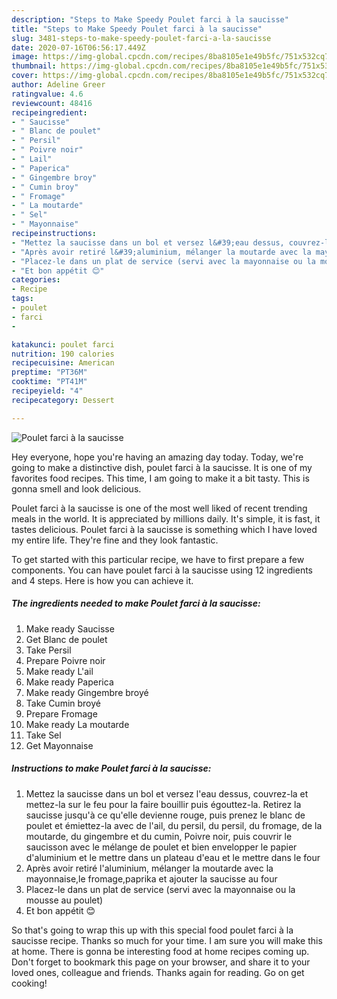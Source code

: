 ```yaml
---
description: "Steps to Make Speedy Poulet farci à la saucisse"
title: "Steps to Make Speedy Poulet farci à la saucisse"
slug: 3481-steps-to-make-speedy-poulet-farci-a-la-saucisse
date: 2020-07-16T06:56:17.449Z
image: https://img-global.cpcdn.com/recipes/8ba8105e1e49b5fc/751x532cq70/poulet-farci-a-la-saucisse-photo-principale-de-la-recette.jpg
thumbnail: https://img-global.cpcdn.com/recipes/8ba8105e1e49b5fc/751x532cq70/poulet-farci-a-la-saucisse-photo-principale-de-la-recette.jpg
cover: https://img-global.cpcdn.com/recipes/8ba8105e1e49b5fc/751x532cq70/poulet-farci-a-la-saucisse-photo-principale-de-la-recette.jpg
author: Adeline Greer
ratingvalue: 4.6
reviewcount: 48416
recipeingredient:
- " Saucisse"
- " Blanc de poulet"
- " Persil"
- " Poivre noir"
- " Lail"
- " Paperica"
- " Gingembre broy"
- " Cumin broy"
- " Fromage"
- " La moutarde"
- " Sel"
- " Mayonnaise"
recipeinstructions:
- "Mettez la saucisse dans un bol et versez l&#39;eau dessus, couvrez-la et mettez-la sur le feu pour la faire bouillir puis égouttez-la. Retirez la saucisse jusqu&#39;à ce qu&#39;elle devienne rouge, puis prenez le blanc de poulet et émiettez-la avec de l&#39;ail, du persil, du persil, du fromage, de la moutarde, du gingembre et du cumin, Poivre noir, puis couvrir le saucisson avec le mélange de poulet et bien envelopper le papier d&#39;aluminium et le mettre dans un plateau d&#39;eau et le mettre dans le four"
- "Après avoir retiré l&#39;aluminium, mélanger la moutarde avec la mayonnaise,le fromage,paprika et ajouter la saucisse au four"
- "Placez-le dans un plat de service (servi avec la mayonnaise ou la mousse au poulet)"
- "Et bon appétit 😊"
categories:
- Recipe
tags:
- poulet
- farci
- 

katakunci: poulet farci  
nutrition: 190 calories
recipecuisine: American
preptime: "PT36M"
cooktime: "PT41M"
recipeyield: "4"
recipecategory: Dessert

---
```



![Poulet farci à la saucisse](https://img-global.cpcdn.com/recipes/8ba8105e1e49b5fc/751x532cq70/poulet-farci-a-la-saucisse-photo-principale-de-la-recette.jpg)

Hey everyone, hope you're having an amazing day today. Today, we're going to make a distinctive dish, poulet farci à la saucisse. It is one of my favorites food recipes. This time, I am going to make it a bit tasty. This is gonna smell and look delicious.

Poulet farci à la saucisse is one of the most well liked of recent trending meals in the world. It is appreciated by millions daily. It's simple, it is fast, it tastes delicious. Poulet farci à la saucisse is something which I have loved my entire life. They're fine and they look fantastic.




To get started with this particular recipe, we have to first prepare a few components. You can have poulet farci à la saucisse using 12 ingredients and 4 steps. Here is how you can achieve it.

<!--inarticleads1-->

##### The ingredients needed to make Poulet farci à la saucisse:

1. Make ready  Saucisse
1. Get  Blanc de poulet
1. Take  Persil
1. Prepare  Poivre noir
1. Make ready  L&#39;ail
1. Make ready  Paperica
1. Make ready  Gingembre broyé
1. Take  Cumin broyé
1. Prepare  Fromage
1. Make ready  La moutarde
1. Take  Sel
1. Get  Mayonnaise




<!--inarticleads2-->

##### Instructions to make Poulet farci à la saucisse:

1. Mettez la saucisse dans un bol et versez l&#39;eau dessus, couvrez-la et mettez-la sur le feu pour la faire bouillir puis égouttez-la. Retirez la saucisse jusqu&#39;à ce qu&#39;elle devienne rouge, puis prenez le blanc de poulet et émiettez-la avec de l&#39;ail, du persil, du persil, du fromage, de la moutarde, du gingembre et du cumin, Poivre noir, puis couvrir le saucisson avec le mélange de poulet et bien envelopper le papier d&#39;aluminium et le mettre dans un plateau d&#39;eau et le mettre dans le four
1. Après avoir retiré l&#39;aluminium, mélanger la moutarde avec la mayonnaise,le fromage,paprika et ajouter la saucisse au four
1. Placez-le dans un plat de service (servi avec la mayonnaise ou la mousse au poulet)
1. Et bon appétit 😊




So that's going to wrap this up with this special food poulet farci à la saucisse recipe. Thanks so much for your time. I am sure you will make this at home. There is gonna be interesting food at home recipes coming up. Don't forget to bookmark this page on your browser, and share it to your loved ones, colleague and friends. Thanks again for reading. Go on get cooking!
